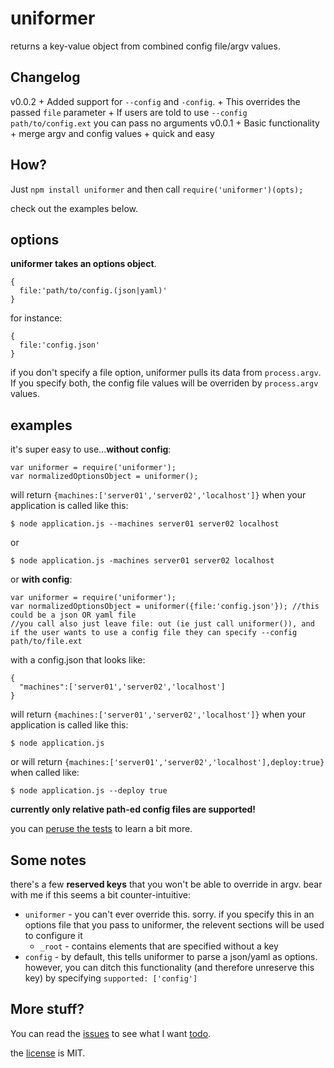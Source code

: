 uniformer
=======

returns a key-value object from combined config file/argv values.

## Changelog

v0.0.2
    + Added support for `--config` and `-config`.
    + This overrides the passed `file` parameter
    + If users are told to use `--config path/to/config.ext` you can pass no arguments
v0.0.1
    + Basic functionality
    + merge argv and config values
    + quick and easy

## How?

Just `npm install uniformer` and then call `require('uniformer')(opts);`

check out the examples below.



## options

__uniformer takes an options object__.  
  
```
{
  file:'path/to/config.(json|yaml)'
}
```
for instance:
```
{
  file:'config.json'
}
```
if you don't specify a file option, uniformer pulls its data from `process.argv`. If you specify both,
the config file values will be overriden by `process.argv` values.


## examples

it's super easy to use...__without config__:

```
var uniformer = require('uniformer');
var normalizedOptionsObject = uniformer();
```
will return `{machines:['server01','server02','localhost']}` when your application is called like this:
```
$ node application.js --machines server01 server02 localhost
```
or
```
$ node application.js -machines server01 server02 localhost
```    
  
  
or __with config__:
  
```
var uniformer = require('uniformer');
var normalizedOptionsObject = uniformer({file:'config.json'}); //this could be a json OR yaml file
//you call also just leave file: out (ie just call uniformer()), and if the user wants to use a config file they can specify --config path/to/file.ext
```
with a config.json that looks like:
```
{
  "machines":['server01','server02','localhost']
}
```
will return `{machines:['server01','server02','localhost']}` when your application is called like this:
```
$ node application.js
```
or will return `{machines:['server01','server02','localhost'],deploy:true}` when called like:
```
$ node application.js --deploy true
```    
__currently only relative path-ed config files are supported!__
  
  

you can [peruse the tests](https://github.com/b3ngr33ni3r/uniformer/blob/master/tests) to learn a bit more.

## Some notes
there's a few __reserved keys__ that you won't be able to override in argv. bear with me if this seems a bit counter-intuitive:  

+ `uniformer` - you can't ever override this. sorry. if you specify this in an options file that you pass to uniformer, the relevent sections will be used to configure it
    + `_root` - contains elements that are specified without a key
+ `config` - by default, this tells uniformer to parse a json/yaml as options. however, you can ditch this functionality (and therefore unreserve this key) by specifying `supported: ['config']`


## More stuff?

You can read the [issues](https://github.com/b3ngr33ni3r/uniformer/issues) to see what I want [todo](https://github.com/b3ngr33ni3r/uniformer/issues?labels=todo).  
  
the [license](https://github.com/b3ngr33ni3r/uniformer/blob/master/LICENSE) is MIT.